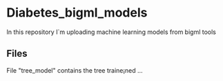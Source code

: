# Diabetes_bigml_models
In this repository I`m uploading machine learning models from bigml tools

## Files

File "tree_model" contains the tree traine¡ned ...
